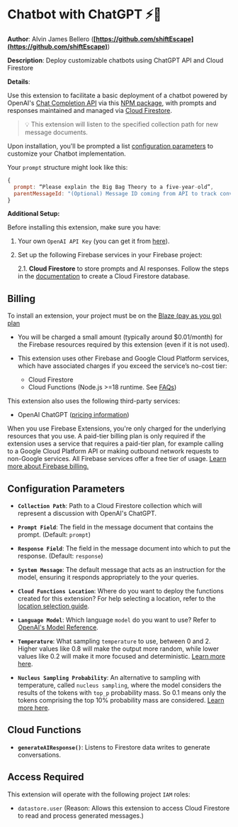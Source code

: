 # Chatbot with ChatGPT ⚡️🤖

**Author**: Alvin James Bellero (**[https://github.com/shiftEscape](https://github.com/shiftEscape)**)

**Description**: Deploy customizable chatbots using ChatGPT API and Cloud Firestore

**Details**:

Use this extension to facilitate a basic deployment of a chatbot powered by OpenAI's [Chat Completion API](https://platform.openai.com/docs/guides/gpt/chat-completions-api) via this [NPM package](https://www.npmjs.com/package/chatgpt), with prompts and responses maintained and managed via [Cloud Firestore](https://firebase.google.com/docs/firestore).

> 💡 This extension will listen to the specified collection path for new message documents.

Upon installation, you'll be prompted a list <a href="#configuration-parameters">configuration parameters</a> to customize your Chatbot implementation.

Your `prompt` structure might look like this:

```javascript
{
  prompt: “Please explain the Big Bag Theory to a five-year-old”,
  parentMessageId: "(Optional) Message ID coming from API to track conversations"
}
```

**Additional Setup:**

Before installing this extension, make sure you have:

1. Your own `OpenAI API Key` (you can get it from [here](https://platform.openai.com/)).
2. Set up the following Firebase services in your Firebase project:

   2.1. **Cloud Firestore** to store prompts and AI responses.
   Follow the steps in the [documentation](https://firebase.google.com/docs/firestore/quickstart#create) to create a Cloud Firestore database.

## Billing

To install an extension, your project must be on the [Blaze (pay as you go) plan](https://firebase.google.com/pricing)

- You will be charged a small amount (typically around $0.01/month) for the Firebase resources required by this extension (even if it is not used).
- This extension uses other Firebase and Google Cloud Platform services, which have associated charges if you exceed the service’s no-cost tier:

  - Cloud Firestore
  - Cloud Functions (Node.js >=18 runtime. See [FAQs](https://firebase.google.com/support/faq#extensions-pricing))

This extension also uses the following third-party services:

- OpenAI ChatGPT ([pricing information](https://openai.com/pricing))

When you use Firebase Extensions, you're only charged for the underlying resources that you use. A paid-tier billing plan is only required if the extension uses a service that requires a paid-tier plan, for example calling to a Google Cloud Platform API or making outbound network requests to non-Google services. All Firebase services offer a free tier of usage. [Learn more about Firebase billing.](https://firebase.google.com/pricing)

## Configuration Parameters

- **`Collection Path`**: Path to a Cloud Firestore collection which will represent a discussion with OpenAI's ChatGPT.

- **`Prompt Field`**: The field in the message document that contains the prompt. (Default: `prompt`)

- **`Response Field`**: The field in the message document into which to put the response. (Default: `response`)

- **`System Message`**: The default message that acts as an instruction for the model, ensuring it responds appropriately to the your queries.

- **`Cloud Functions Location`**: Where do you want to deploy the functions created for this extension? For help selecting a location, refer to the [location selection guide](https://firebase.google.com/docs/functions/locations).

- **`Language Model`**: Which language `model` do you want to use? Refer to [OpenAI's Model Reference](https://platform.openai.com/docs/models/overview).

- **`Temperature`**: What sampling `temperature` to use, between 0 and 2. Higher values like 0.8 will make the output more random, while lower values like 0.2 will make it more focused and deterministic. [Learn more here](https://platform.openai.com/docs/api-reference/chat/create#chat/create-temperature).

- **`Nucleus Sampling Probability`**: An alternative to sampling with temperature, called `nucleus sampling`, where the model considers the results of the tokens with `top_p` probability mass. So 0.1 means only the tokens comprising the top 10% probability mass are considered. [Learn more here](https://platform.openai.com/docs/api-reference/chat/create#chat/create-top_p).

## Cloud Functions

- **`generateAIResponse()`**: Listens to Firestore data writes to generate conversations.

## Access Required

This extension will operate with the following project `IAM` roles:

- `datastore.user` (Reason: Allows this extension to access Cloud Firestore to read and process generated messages.)
